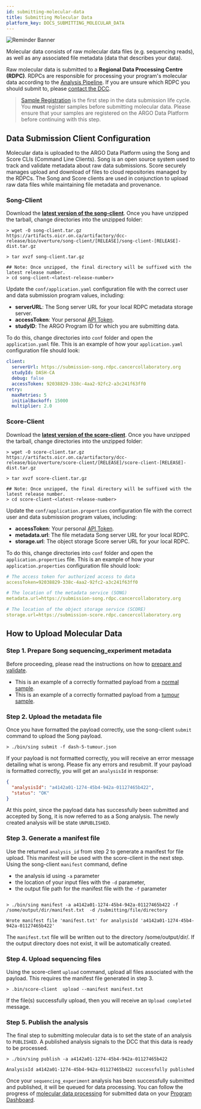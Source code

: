 ```yaml
---
id: submitting-molecular-data
title: Submitting Molecular Data
platform_key: DOCS_SUBMITTING_MOLECULAR_DATA
---
```


![Reminder Banner](/assets/submission/banner-reminder.svg)

Molecular data consists of raw molecular data files (e.g. sequencing reads), as well as any associated file metadata (data that describes your data).

Raw molecular data is submitted to a **Regional Data Processing Centre (RDPC)**. RDPCs are responsible for processing your program's molecular data according to the [Analysis Pipeline](/docs/analysis-workflows/analysis-overview). If you are unsure which RDPC you should submit to, please [contact the DCC](https://platform.icgc-argo.org/contact).

> [Sample Registration](/docs/submission/registering-samples) is the first step in the data submission life cycle. You **must** register samples before submitting molecular data. Please ensure that your samples are registered on the ARGO Data Platform before continuing with this step.

## Data Submission Client Configuration

Molecular data is uploaded to the ARGO Data Platform using the Song and Score CLIs (Command Line Clients). Song is an open source system used to track and validate metadata about raw data submissions. Score securely manages upload and download of files to cloud repositories managed by the RDPCs. The Song and Score clients are used in conjunction to upload raw data files while maintaining file metadata and provenance.

### Song-Client

Download the **[latest version of the song-client](https://artifacts.oicr.on.ca/artifactory/dcc-release/bio/overture/song-client/[RELEASE]/song-client-[RELEASE]-dist.tar.gz)**. Once you have unzipped the tarball, change directories into the unzipped folder:

```shell
> wget -O song-client.tar.gz https://artifacts.oicr.on.ca/artifactory/dcc-release/bio/overture/song-client/[RELEASE]/song-client-[RELEASE]-dist.tar.gz

> tar xvzf song-client.tar.gz

## Note: Once unzipped, the final directory will be suffixed with the latest release number.
> cd song-client-<latest-release-number>
```

Update the `conf/application.yaml` configuration file with the correct user and data submission program values, including:

- **serverURL**: The Song server URL for your local RDPC metadata storage server.
- **accessToken**: Your personal [API Token](/docs/data-access/user-profile-and-api-token).
- **studyID**: The ARGO Program ID for which you are submitting data.

To do this, change directories into `conf` folder and open the `application.yaml` file. This is an example of how your `application.yaml` configuration file should look:

```yml
client:
  serverUrl: https://submission-song.rdpc.cancercollaboratory.org
  studyId: DASH-CA
  debug: false
  accessToken: 92038829-338c-4aa2-92fc2-a3c241f63ff0
retry:
  maxRetries: 5
  initialBackoff: 15000
  multiplier: 2.0
```

### Score-Client

Download the **[latest version of the score-client](https://artifacts.oicr.on.ca/artifactory/dcc-release/bio/overture/score-client/[RELEASE]/score-client-[RELEASE]-dist.tar.gz)**. Once you have unzipped the tarball, change directories into the unzipped folder:

```shell
> wget -O score-client.tar.gz https://artifacts.oicr.on.ca/artifactory/dcc-release/bio/overture/score-client/[RELEASE]/score-client-[RELEASE]-dist.tar.gz

> tar xvzf score-client.tar.gz

## Note: Once unzipped, the final directory will be suffixed with the latest release number.
> cd score-client-<latest-release-number>
```

Update the `conf/application.properties` configuration file with the correct user and data submission program values, including:

- **accessToken**: Your personal [API Token](/docs/data-access/user-profile-and-api-token).
- **metadata.url**: The file metadata Song server URL for your local RDPC.
- **storage.url**: The object storage Score server URL for your local RDPC.

To do this, change directories into `conf` folder and open the `application.properties` file. This is an example of how your `application.properties` configuration file should look:

```yaml
# The access token for authorized access to data
accessToken=92038829-338c-4aa2-92fc2-a3c241f63ff0

# The location of the metadata service (SONG)
metadata.url=https://submission-song.rdpc.cancercollaboratory.org

# The location of the object storage service (SCORE)
storage.url=https://submission-score.rdpc.cancercollaboratory.org
```

## How to Upload Molecular Data
### Step 1. Prepare Song sequencing_experiment metadata
Before proceeding, please read the instructions on how to [prepare and validate](/docs/submission/molecular-data-prep). 

- This is an example of a correctly formatted payload from a [normal sample](https://github.com/icgc-argo/argo-metadata-schemas/blob/master/example_payloads/dash1_normal.json).
- This is an example of a correctly formatted payload from a [tumour sample](https://github.com/icgc-argo/argo-metadata-schemas/blob/master/example_payloads/dash1_tumour.json).

### Step 2. Upload the metadata file

Once you have formatted the payload correctly, use the song-client `submit` command to upload the Song payload.

```shell
> ./bin/sing submit -f dash-5-tumour.json
```

If your payload is not formatted correctly, you will receive an error message detailing what is wrong. Please fix any errors and resubmit. If your payload is formatted correctly, you will get an `analysisId` in response:

```json
{
  "analysisId": "a4142a01-1274-45b4-942a-01127465b422",
  "status": "OK"
}
```

At this point, since the payload data has successfully been submitted and accepted by Song, it is now referred to as a Song analysis. The newly created analysis will be state `UNPUBLISHED`.

### Step 3. Generate a manifest file

Use the returned `analysis_id` from step 2 to generate a manifest for file upload. This manifest will be used with the score-client in the next step. Using the song-client `manifest` command, define

- the analysis id using `-a` parameter
- the location of your input files with the `-d` parameter,
- the output file path for the manifest file with the `-f` parameter

```shell

> ./bin/sing manifest -a a4142a01-1274-45b4-942a-01127465b422 -f /some/output/dir/manifest.txt  -d /submitting/file/directory

Wrote manifest file 'manifest.txt' for analysisId 'a4142a01-1274-45b4-942a-01127465b422'
```

The `manifest.txt` file will be written out to the directory /some/output/dir/. If the output directory does not exist, it will be automatically created.

### Step 4. Upload sequencing files

Using the score-client `upload` command, upload all files associated with the payload. This requires the manifest file generated in step 3.

```shell
> .bin/score-client  upload --manifest manifest.txt
```

If the file(s) successfully upload, then you will receive an `Upload completed` message.

### Step 5. Publish the analysis

The final step to submitting molecular data is to set the state of an analysis to `PUBLISHED`. A published analysis signals to the DCC that this data is ready to be processed.

```shell
> ./bin/sing publish -a a4142a01-1274-45b4-942a-01127465b422

AnalysisId a4142a01-1274-45b4-942a-01127465b422 successfully published
```

Once your `sequencing_experiment` analysis has been successfully submitted and published, it will be queued for data processing. You can follow the progress of [molecular data processing](/docs/analysis-workflows/analysis-overview) for submitted data on your [Program Dashboard](/docs/submission/submitted-data).

